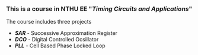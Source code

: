 ### This is a course in NTHU EE "***Timing Circuits and Applications***"  
The course includes three projects
* **_SAR_** - Successive Approximation Register
* **_DCO_** - Digital Controlled Ocsillator
* **_PLL_** - Cell Based Phase Locked Loop
